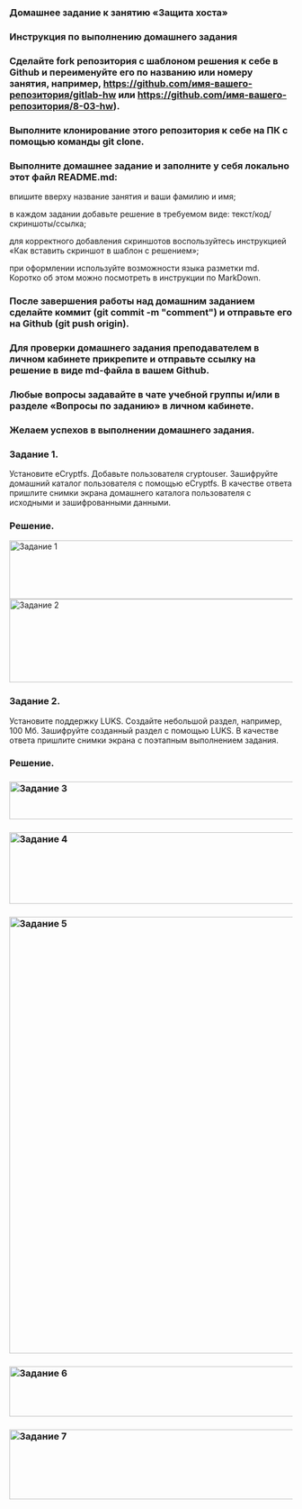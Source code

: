 ### Домашнее задание к занятию «Защита хоста»
### Инструкция по выполнению домашнего задания
### Сделайте fork репозитория c шаблоном решения к себе в Github и переименуйте его по названию или номеру занятия, например, https://github.com/имя-вашего-репозитория/gitlab-hw или https://github.com/имя-вашего-репозитория/8-03-hw).
### Выполните клонирование этого репозитория к себе на ПК с помощью команды git clone.
### Выполните домашнее задание и заполните у себя локально этот файл README.md:

впишите вверху название занятия и ваши фамилию и имя;

в каждом задании добавьте решение в требуемом виде: текст/код/скриншоты/ссылка;

для корректного добавления скриншотов воспользуйтесь инструкцией «Как вставить скриншот в шаблон с решением»;

при оформлении используйте возможности языка разметки md. Коротко об этом можно посмотреть в инструкции по MarkDown.
### После завершения работы над домашним заданием сделайте коммит (git commit -m "comment") и отправьте его на Github (git push origin).
### Для проверки домашнего задания преподавателем в личном кабинете прикрепите и отправьте ссылку на решение в виде md-файла в вашем Github.
### Любые вопросы задавайте в чате учебной группы и/или в разделе «Вопросы по заданию» в личном кабинете.
### Желаем успехов в выполнении домашнего задания.

### Задание 1.
Установите eCryptfs.
Добавьте пользователя cryptouser.
Зашифруйте домашний каталог пользователя с помощью eCryptfs.
В качестве ответа пришлите снимки экрана домашнего каталога пользователя с исходными и зашифрованными данными.

### Решение.

<img width="517" height="104" alt="Задание 1" src="https://github.com/user-attachments/assets/802c1455-4891-43f1-b13f-2aeed903deb8" />

<img width="513" height="148" alt="Задание 2" src="https://github.com/user-attachments/assets/ab9d0423-ef38-47bb-bea5-7b70afbde4b4" />

### Задание 2.
Установите поддержку LUKS.
Создайте небольшой раздел, например, 100 Мб.
Зашифруйте созданный раздел с помощью LUKS.
В качестве ответа пришлите снимки экрана с поэтапным выполнением задания.

### Решение.

### <img width="515" height="67" alt="Задание 3" src="https://github.com/user-attachments/assets/3f6dea32-f8e5-4a16-88dd-e96c2fb77204" />

### <img width="521" height="127" alt="Задание 4" src="https://github.com/user-attachments/assets/c4fa6769-7336-4e70-8c19-492da0c4507d" />

### <img width="525" height="775" alt="Задание 5" src="https://github.com/user-attachments/assets/6001d9c6-5331-4e30-ab48-744919d7a49e" />

### <img width="515" height="89" alt="Задание 6" src="https://github.com/user-attachments/assets/80e79557-0644-4c87-ae0b-22532eafedef" />

### <img width="523" height="124" alt="Задание 7" src="https://github.com/user-attachments/assets/d30bc563-8ef2-490f-b05d-384619eb3580" />


